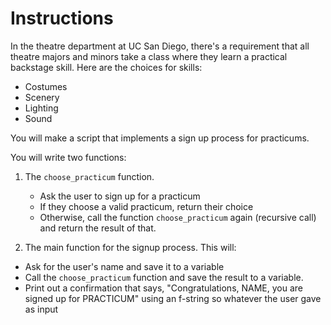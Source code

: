 # Instructions  

In the theatre department at UC San Diego, there's a requirement that all theatre majors and minors take a class where they learn a practical backstage skill. Here are the choices for skills:

* Costumes
* Scenery
* Lighting
* Sound

You will make a script that implements a sign up process for practicums.

You will write two functions:

1. The `choose_practicum` function.
   * Ask the user to sign up for a practicum
   * If they choose a valid practicum, return their choice
   * Otherwise, call the function `choose_practicum` again (recursive call) and return the result of that. 
   
2. The main function for the signup process. This will:
  * Ask for the user's name and save it to a variable
  * Call the `choose_practicum` function and save the result to a variable.
  * Print out a confirmation that says, "Congratulations, NAME, you are signed up for PRACTICUM" using an f-string so whatever the user gave as input